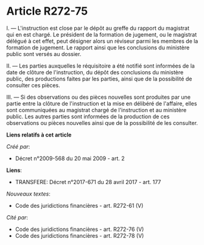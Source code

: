 # Article R272-75

I. ― L'instruction est close par le dépôt au greffe du rapport du magistrat qui en est chargé. Le président de la formation
de jugement, ou le magistrat délégué à cet effet, peut désigner alors un réviseur parmi les membres de la formation de
jugement. Le rapport ainsi que les conclusions du ministère public sont versés au dossier. 

II. ― Les parties auxquelles le réquisitoire a été notifié sont informées de la date de clôture de l'instruction, du dépôt
des conclusions du ministère public, des productions faites par les parties, ainsi que de la possibilité de consulter ces
pièces. 

III. ― Si des observations ou des pièces nouvelles sont produites par une partie entre la clôture de l'instruction et la mise
en délibéré de l'affaire, elles sont communiquées au magistrat chargé de l'instruction et au ministère public. Les autres
parties sont informées de la production de ces observations ou pièces nouvelles ainsi que de la possibilité de les consulter.

**Liens relatifs à cet article**

_Créé par_:

  - Décret n°2009-568 du 20 mai 2009 - art. 2

**Liens**:

  - TRANSFERE: Décret n°2017-671 du 28 avril 2017 - art. 177

_Nouveaux textes_:

  - Code des juridictions financières - art. R272-61 (V)

_Cité par_:

  - Code des juridictions financières - art. R272-76 (V)
  - Code des juridictions financières - art. R272-78 (V)
